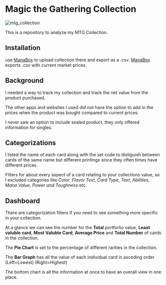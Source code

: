 # Magic the Gathering Collection

![mtg_collection](https://github.com/Doni-S/MTGCollection/assets/72990446/69d7cc85-571d-46e0-adfb-f388d4ff146c)

This is a repository to analyze my MTG Collection.

## Installation

use [ManaBox](https://manabox.app/)  to upload collection there and export as a .csv.
[ManaBox](https://manabox.app/) exports .csv with current market prices.

## Background
I needed a way to track my collection and track the net value from the product purchased.

The other apps and websites I used did not have the option to add in the prices when the product was bought compared to current prices.

I never saw an option to include sealed product, they only offered information for singles. 

## Categorizations
I listed the name of each card along with the set code to distiguish between cards of the same name but different printings since they often times have different prices.

Filters for about every aspect of a card relating to your collections value, so I excluded categories like *Color*, *Flavor Text*, *Card Type*, *Text*, *Abilities*, *Mana Value*, *Power and Toughness* etc.

## Dashboard

There are categorization filters if you need to see something more specific in your collection.

At a glance we can see the number for the **Total** portforlio value, **Least valuble card**, **Most Valuble Card**, **Average Price** and **Total Number** of cards in the collection.

The **Pie Chart** is set to the percentage of different rarities in the collection.

The **Bar Graph** has all the value of each individual card in asceding order (Left=Lowest) (Right=Highest)

The bottom chart is all the information at once to have an overall view in one place.

